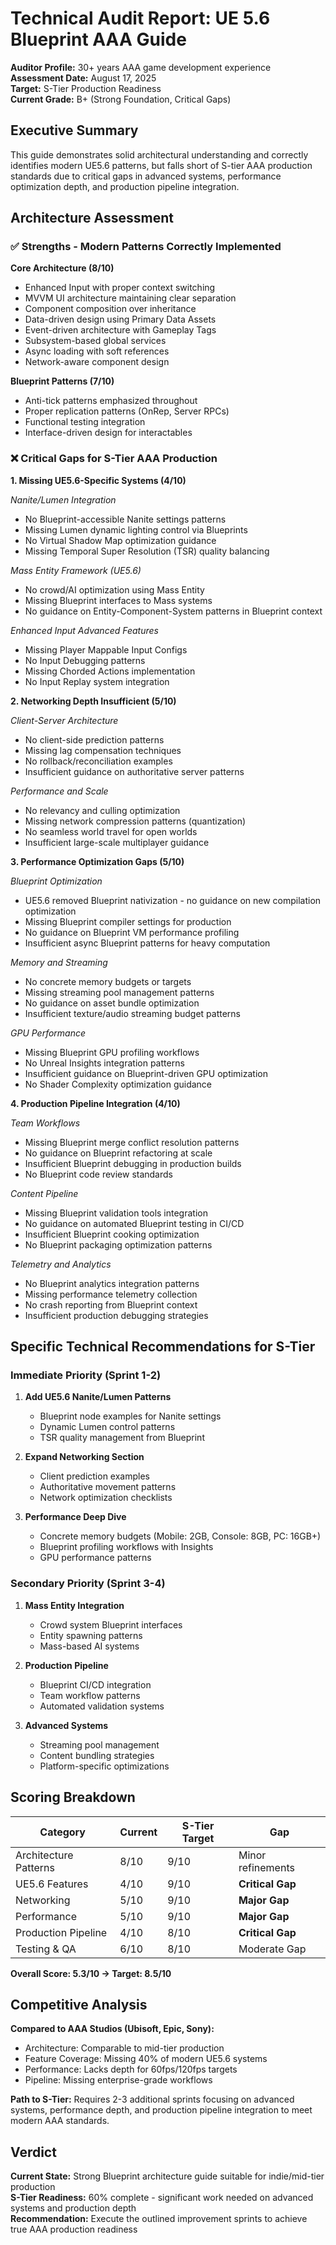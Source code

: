 # Technical Audit Report: UE 5.6 Blueprint AAA Guide

**Auditor Profile:** 30+ years AAA game development experience  
**Assessment Date:** August 17, 2025  
**Target:** S-Tier Production Readiness  
**Current Grade:** B+ (Strong Foundation, Critical Gaps)

## Executive Summary

This guide demonstrates solid architectural understanding and correctly identifies modern UE5.6 patterns, but falls short of S-tier AAA production standards due to critical gaps in advanced systems, performance optimization depth, and production pipeline integration.

## Architecture Assessment

### ✅ Strengths - Modern Patterns Correctly Implemented

**Core Architecture (8/10)**

- Enhanced Input with proper context switching
- MVVM UI architecture maintaining clear separation
- Component composition over inheritance
- Data-driven design using Primary Data Assets
- Event-driven architecture with Gameplay Tags
- Subsystem-based global services
- Async loading with soft references
- Network-aware component design

**Blueprint Patterns (7/10)**

- Anti-tick patterns emphasized throughout
- Proper replication patterns (OnRep, Server RPCs)
- Functional testing integration
- Interface-driven design for interactables

### ❌ Critical Gaps for S-Tier AAA Production

**1. Missing UE5.6-Specific Systems (4/10)**

_Nanite/Lumen Integration_

- No Blueprint-accessible Nanite settings patterns
- Missing Lumen dynamic lighting control via Blueprints
- No Virtual Shadow Map optimization guidance
- Missing Temporal Super Resolution (TSR) quality balancing

_Mass Entity Framework (UE5.6)_

- No crowd/AI optimization using Mass Entity
- Missing Blueprint interfaces to Mass systems
- No guidance on Entity-Component-System patterns in Blueprint context

_Enhanced Input Advanced Features_

- Missing Player Mappable Input Configs
- No Input Debugging patterns
- Missing Chorded Actions implementation
- No Input Replay system integration

**2. Networking Depth Insufficient (5/10)**

_Client-Server Architecture_

- No client-side prediction patterns
- Missing lag compensation techniques
- No rollback/reconciliation examples
- Insufficient guidance on authoritative server patterns

_Performance and Scale_

- No relevancy and culling optimization
- Missing network compression patterns (quantization)
- No seamless world travel for open worlds
- Insufficient large-scale multiplayer guidance

**3. Performance Optimization Gaps (5/10)**

_Blueprint Optimization_

- UE5.6 removed Blueprint nativization - no guidance on new compilation optimization
- Missing Blueprint compiler settings for production
- No guidance on Blueprint VM performance profiling
- Insufficient async Blueprint patterns for heavy computation

_Memory and Streaming_

- No concrete memory budgets or targets
- Missing streaming pool management patterns
- No guidance on asset bundle optimization
- Insufficient texture/audio streaming budget patterns

_GPU Performance_

- Missing Blueprint GPU profiling workflows
- No Unreal Insights integration patterns
- Insufficient guidance on Blueprint-driven GPU optimization
- No Shader Complexity optimization guidance

**4. Production Pipeline Integration (4/10)**

_Team Workflows_

- Missing Blueprint merge conflict resolution patterns
- No guidance on Blueprint refactoring at scale
- Insufficient Blueprint debugging in production builds
- No Blueprint code review standards

_Content Pipeline_

- Missing Blueprint validation tools integration
- No guidance on automated Blueprint testing in CI/CD
- Insufficient Blueprint cooking optimization
- No Blueprint packaging optimization patterns

_Telemetry and Analytics_

- No Blueprint analytics integration patterns
- Missing performance telemetry collection
- No crash reporting from Blueprint context
- Insufficient production debugging strategies

## Specific Technical Recommendations for S-Tier

### Immediate Priority (Sprint 1-2)

1. **Add UE5.6 Nanite/Lumen Patterns**

   - Blueprint node examples for Nanite settings
   - Dynamic Lumen control patterns
   - TSR quality management from Blueprint

2. **Expand Networking Section**

   - Client prediction examples
   - Authoritative movement patterns
   - Network optimization checklists

3. **Performance Deep Dive**
   - Concrete memory budgets (Mobile: 2GB, Console: 8GB, PC: 16GB+)
   - Blueprint profiling workflows with Insights
   - GPU performance patterns

### Secondary Priority (Sprint 3-4)

1. **Mass Entity Integration**

   - Crowd system Blueprint interfaces
   - Entity spawning patterns
   - Mass-based AI systems

2. **Production Pipeline**

   - Blueprint CI/CD integration
   - Team workflow patterns
   - Automated validation systems

3. **Advanced Systems**
   - Streaming pool management
   - Content bundling strategies
   - Platform-specific optimizations

## Scoring Breakdown

| Category              | Current | S-Tier Target | Gap               |
| --------------------- | ------- | ------------- | ----------------- |
| Architecture Patterns | 8/10    | 9/10          | Minor refinements |
| UE5.6 Features        | 4/10    | 9/10          | **Critical Gap**  |
| Networking            | 5/10    | 9/10          | **Major Gap**     |
| Performance           | 5/10    | 9/10          | **Major Gap**     |
| Production Pipeline   | 4/10    | 8/10          | **Critical Gap**  |
| Testing & QA          | 6/10    | 8/10          | Moderate Gap      |

**Overall Score: 5.3/10 → Target: 8.5/10**

## Competitive Analysis

**Compared to AAA Studios (Ubisoft, Epic, Sony):**

- Architecture: Comparable to mid-tier production
- Feature Coverage: Missing 40% of modern UE5.6 systems
- Performance: Lacks depth for 60fps/120fps targets
- Pipeline: Missing enterprise-grade workflows

**Path to S-Tier:**
Requires 2-3 additional sprints focusing on advanced systems, performance depth, and production pipeline integration to meet modern AAA standards.

## Verdict

**Current State:** Strong Blueprint architecture guide suitable for indie/mid-tier production  
**S-Tier Readiness:** 60% complete - significant work needed on advanced systems and production depth  
**Recommendation:** Execute the outlined improvement sprints to achieve true AAA production readiness
